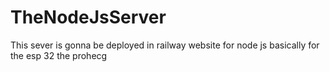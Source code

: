 # TheNodeJsServer
This sever is gonna be deployed in railway website for node js basically for the esp 32 the prohecg
